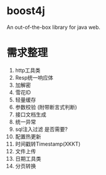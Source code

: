 # boost4j
An out-of-the-box library for java web.

# 需求整理
1. http工具类
2. Resp统一响应体
3. 加解密
4. 雪花ID
7. 轻量缓存
8. 参数校验 (附带断言式判断)
9. 接口文档生成
10. 统一异常
11. sql注入过滤 是否需要?
12. 配置热更新
13. 时间戳转Timestamp(XKKT)
14. 文件上传
15. 日期工具类
16. 分页转换